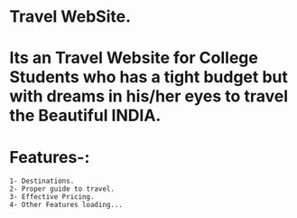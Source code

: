 # Travel WebSite.

# Its an Travel Website for College Students who has a tight budget but with dreams in his/her eyes to travel the Beautiful INDIA.

# Features-:

    1- Destinations.
    2- Proper guide to travel.
    3- Effective Pricing.
    4- Other Features loading...
